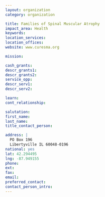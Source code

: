```yaml
---
layout: organization
category: organization

title: Families of Spinal Muscular Atrophy
impact_area: Health
keywords: 
location_services: 
location_offices: 
website: www.curesma.org

mission: 

cash_grants: 
descr_grants1: 
descr_grants2: 
service_opp: 
descr_serv1: 
descr_serv2: 

learn: 
cont_relationship: 

salutation: 
first_name: 
last_name: 
title_contact_person: 

address: |
  PO Box 196  
  Libertyville IL 60048-0196
national: yes
lat: 42.294495
lng: -87.949155
phone: 
ext: 
fax: 
email: 
preferred_contact: 
contact_person_intro: 
---
```

